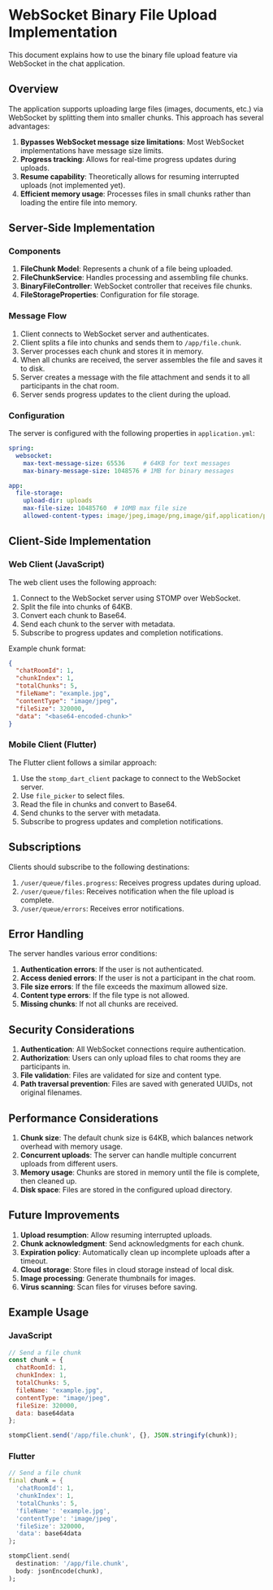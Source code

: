 # WebSocket Binary File Upload Implementation

This document explains how to use the binary file upload feature via WebSocket in the chat application.

## Overview

The application supports uploading large files (images, documents, etc.) via WebSocket by splitting them into smaller chunks. This approach has several advantages:

1. **Bypasses WebSocket message size limitations**: Most WebSocket implementations have message size limits.
2. **Progress tracking**: Allows for real-time progress updates during uploads.
3. **Resume capability**: Theoretically allows for resuming interrupted uploads (not implemented yet).
4. **Efficient memory usage**: Processes files in small chunks rather than loading the entire file into memory.

## Server-Side Implementation

### Components

1. **FileChunk Model**: Represents a chunk of a file being uploaded.
2. **FileChunkService**: Handles processing and assembling file chunks.
3. **BinaryFileController**: WebSocket controller that receives file chunks.
4. **FileStorageProperties**: Configuration for file storage.

### Message Flow

1. Client connects to WebSocket server and authenticates.
2. Client splits a file into chunks and sends them to `/app/file.chunk`.
3. Server processes each chunk and stores it in memory.
4. When all chunks are received, the server assembles the file and saves it to disk.
5. Server creates a message with the file attachment and sends it to all participants in the chat room.
6. Server sends progress updates to the client during the upload.

### Configuration

The server is configured with the following properties in `application.yml`:

```yaml
spring:
  websocket:
    max-text-message-size: 65536     # 64KB for text messages
    max-binary-message-size: 1048576 # 1MB for binary messages

app:
  file-storage:
    upload-dir: uploads
    max-file-size: 10485760  # 10MB max file size
    allowed-content-types: image/jpeg,image/png,image/gif,application/pdf,...
```

## Client-Side Implementation

### Web Client (JavaScript)

The web client uses the following approach:

1. Connect to the WebSocket server using STOMP over WebSocket.
2. Split the file into chunks of 64KB.
3. Convert each chunk to Base64.
4. Send each chunk to the server with metadata.
5. Subscribe to progress updates and completion notifications.

Example chunk format:

```json
{
  "chatRoomId": 1,
  "chunkIndex": 1,
  "totalChunks": 5,
  "fileName": "example.jpg",
  "contentType": "image/jpeg",
  "fileSize": 320000,
  "data": "<base64-encoded-chunk>"
}
```

### Mobile Client (Flutter)

The Flutter client follows a similar approach:

1. Use the `stomp_dart_client` package to connect to the WebSocket server.
2. Use `file_picker` to select files.
3. Read the file in chunks and convert to Base64.
4. Send chunks to the server with metadata.
5. Subscribe to progress updates and completion notifications.

## Subscriptions

Clients should subscribe to the following destinations:

1. `/user/queue/files.progress`: Receives progress updates during upload.
2. `/user/queue/files`: Receives notification when the file upload is complete.
3. `/user/queue/errors`: Receives error notifications.

## Error Handling

The server handles various error conditions:

1. **Authentication errors**: If the user is not authenticated.
2. **Access denied errors**: If the user is not a participant in the chat room.
3. **File size errors**: If the file exceeds the maximum allowed size.
4. **Content type errors**: If the file type is not allowed.
5. **Missing chunks**: If not all chunks are received.

## Security Considerations

1. **Authentication**: All WebSocket connections require authentication.
2. **Authorization**: Users can only upload files to chat rooms they are participants in.
3. **File validation**: Files are validated for size and content type.
4. **Path traversal prevention**: Files are saved with generated UUIDs, not original filenames.

## Performance Considerations

1. **Chunk size**: The default chunk size is 64KB, which balances network overhead with memory usage.
2. **Concurrent uploads**: The server can handle multiple concurrent uploads from different users.
3. **Memory usage**: Chunks are stored in memory until the file is complete, then cleaned up.
4. **Disk space**: Files are stored in the configured upload directory.

## Future Improvements

1. **Upload resumption**: Allow resuming interrupted uploads.
2. **Chunk acknowledgment**: Send acknowledgments for each chunk.
3. **Expiration policy**: Automatically clean up incomplete uploads after a timeout.
4. **Cloud storage**: Store files in cloud storage instead of local disk.
5. **Image processing**: Generate thumbnails for images.
6. **Virus scanning**: Scan files for viruses before saving.

## Example Usage

### JavaScript

```javascript
// Send a file chunk
const chunk = {
  chatRoomId: 1,
  chunkIndex: 1,
  totalChunks: 5,
  fileName: "example.jpg",
  contentType: "image/jpeg",
  fileSize: 320000,
  data: base64data
};

stompClient.send('/app/file.chunk', {}, JSON.stringify(chunk));
```

### Flutter

```dart
// Send a file chunk
final chunk = {
  'chatRoomId': 1,
  'chunkIndex': 1,
  'totalChunks': 5,
  'fileName': 'example.jpg',
  'contentType': 'image/jpeg',
  'fileSize': 320000,
  'data': base64data
};

stompClient.send(
  destination: '/app/file.chunk',
  body: jsonEncode(chunk),
);
```
